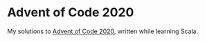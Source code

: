 # Advent of Code 2020

My solutions to [Advent of Code 2020](http://adventofcode.com/2020), written while learning Scala.
